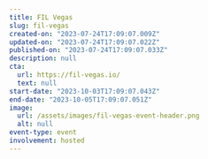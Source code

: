 ```yaml
---
title: FIL Vegas
slug: fil-vegas
created-on: "2023-07-24T17:09:07.009Z"
updated-on: "2023-07-24T17:09:07.022Z"
published-on: "2023-07-24T17:09:07.033Z"
description: null
cta:
  url: https://fil-vegas.io/
  text: null
start-date: "2023-10-03T17:09:07.043Z"
end-date: "2023-10-05T17:09:07.051Z"
image:
  url: /assets/images/fil-vegas-event-header.png
  alt: null
event-type: event
involvement: hosted
---
```

